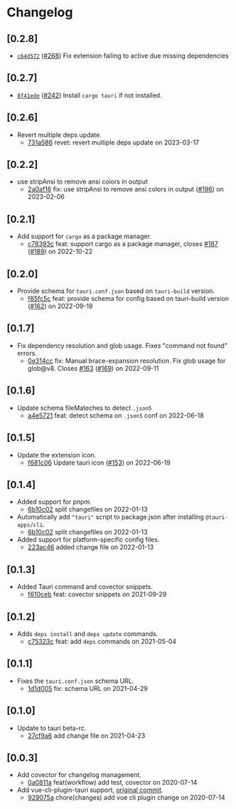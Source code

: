 # Changelog

## \[0.2.8]

- [`c64d572`](https://www.github.com/tauri-apps/tauri-vscode/commit/c64d572c1cb7fa5993aff5a9302459d0ab21ee02) ([#268](https://www.github.com/tauri-apps/tauri-vscode/pull/268)) Fix extension failing to active due missing dependencies

## \[0.2.7]

- [`8f41ede`](https://www.github.com/tauri-apps/tauri-vscode/commit/8f41ede1cda26ed88fe570d3030435773ae24dde) ([#242](https://www.github.com/tauri-apps/tauri-vscode/pull/242)) Install `cargo tauri` if not installed.

## \[0.2.6]

- Revert multiple deps update.
  - [731a586](https://www.github.com/tauri-apps/tauri-vscode/commit/731a586be20a9216cdef2474e83f4071cef0b0ed) revet: revert multiple deps update on 2023-03-17

## \[0.2.2]

- use stripAnsi to remove ansi colors in output
  - [2a0af16](https://www.github.com/tauri-apps/tauri-vscode/commit/2a0af165bf83e9001ceb3154706b89cff8605960) fix: use stripAnsi to remove ansi colors in output ([#196](https://www.github.com/tauri-apps/tauri-vscode/pull/196)) on 2023-02-06

## \[0.2.1]

- Add support for `cargo` as a package manager.
  - [c78393c](https://www.github.com/tauri-apps/tauri-vscode/commit/c78393cdec2911abcbd87a45f3cbc0311f9f5a1c) feat: support cargo as a package manager, closes [#187](https://www.github.com/tauri-apps/tauri-vscode/pull/187) ([#189](https://www.github.com/tauri-apps/tauri-vscode/pull/189)) on 2022-10-22

## \[0.2.0]

- Provide schema for `tauri.conf.json` based on `tauri-build` version.
  - [f85fc5c](https://www.github.com/tauri-apps/tauri-vscode/commit/f85fc5c17400f4f43dee9b04e71510a0aed4e8f4) feat: provide schema for config based on tauri-build version ([#162](https://www.github.com/tauri-apps/tauri-vscode/pull/162)) on 2022-09-19

## \[0.1.7]

- Fix dependency resolution and glob usage. Fixes "command not found" errors.
  - [0e314cc](https://www.github.com/tauri-apps/tauri-vscode/commit/0e314cc2581adca626b5f804ef981ede427bfb48) fix: Manual brace-expansion resolution. Fix glob usage for glob@v8. Closes [#163](https://www.github.com/tauri-apps/tauri-vscode/pull/163) ([#169](https://www.github.com/tauri-apps/tauri-vscode/pull/169)) on 2022-09-11

## \[0.1.6]

- Update schema fileMateches to detect `.json5`
  - [a4e5721](https://www.github.com/tauri-apps/tauri-vscode/commit/a4e5721ef4212ba7c4bc4f7aa99bc8c8820b8d40) feat: detect schema on `.json5` conf on 2022-06-18

## \[0.1.5]

- Update the extension icon.
  - [f681c06](https://www.github.com/tauri-apps/tauri-vscode/commit/f681c0648dc8b830a38cd6cf33527bd11c825ebf) Update tauri icon ([#153](https://www.github.com/tauri-apps/tauri-vscode/pull/153)) on 2022-06-19

## \[0.1.4]

- Added support for pnpm.
  - [6b10c02](https://www.github.com/tauri-apps/tauri-vscode/commit/6b10c02c84566ad9e34a4549059471238c105951) split changefiles on 2022-01-13
- Automatically add `"tauri"` script to package.json after installing `@tauri-apps/cli`.
  - [6b10c02](https://www.github.com/tauri-apps/tauri-vscode/commit/6b10c02c84566ad9e34a4549059471238c105951) split changefiles on 2022-01-13
- Added support for platform-specific config files.
  - [223ac46](https://www.github.com/tauri-apps/tauri-vscode/commit/223ac4611f5f52920b693de7ca0895ee654aad3d) added change file on 2022-01-13

## \[0.1.3]

- Added Tauri command and covector snippets.
  - [f610ceb](https://www.github.com/tauri-apps/tauri-vscode/commit/f610cebcd527460f391d1bd7059d5c26f334baf7) feat: covector snippets on 2021-09-29

## \[0.1.2]

- Adds `deps install` and `deps update` commands.
  - [c75323c](https://www.github.com/tauri-apps/tauri-vscode/commit/c75323c24a8b219a8d88b6170c9c79ec3e0a5588) feat: add `deps` commands on 2021-05-04

## \[0.1.1]

- Fixes the `tauri.conf.json` schema URL.
  - [1d1d005](https://www.github.com/tauri-apps/tauri-vscode/commit/1d1d0054b4364f1ea2ff9a18ae04eb75a234cd19) fix: schema URL on 2021-04-29

## \[0.1.0]

- Update to tauri beta-rc.
  - [27cf9a6](https://www.github.com/tauri-apps/tauri-vscode/commit/27cf9a602acc700a5f8d19e1b9f873b071b7ada7) add change file on 2021-04-23

## \[0.0.3]

- Add covector for changelog management.
  - [0a0811a](https://www.github.com/tauri-apps/tauri-vscode/commit/0a0811a3aa1ddcb3ba60fb155576ca216527be34) feat(workflow) add test, covector on 2020-07-14
- Add vue-cli-plugin-tauri support, [original commit](https://github.com/tauri-apps/tauri-vscode/commit/3d306557dab470ed167ed0d6e5b1237e8d22cdc4).
  - [929075a](https://www.github.com/tauri-apps/tauri-vscode/commit/929075aae15492e2211738a3f54b47c9050558fe) chore(changes) add vue cli plugin change on 2020-07-14
